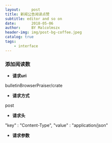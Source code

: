 ```yaml
---
layout:     post
title: 新闻公告阅读点赞
subtitle: editor and so on
date:       2018-05-06
author:     BY Malcolmszx
header-img: img/post-bg-coffee.jpeg
catalog: true
tags:
    - interface
---
```


### 添加阅读数

 - **请求uri**

bulletinBrowserPraiser/crate

 - **请求方式**

post

 - **请求头**

"key" : "Content-Type",  "value" : "application/json"

- **请求参数**

